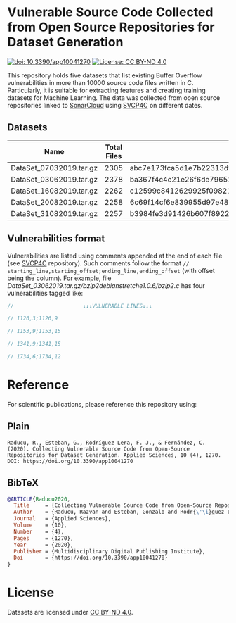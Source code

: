 # Vulnerable Source Code Collected from Open Source Repositories for Dataset Generation

[![doi: 10.3390/app10041270](https://img.shields.io/badge/DOI-10.3390/app10041270-informational)](https://doi.org/10.3390/app10041270)
[![License: CC BY-ND 4.0](https://img.shields.io/badge/License-CC%20BY--ND%204.0-lightgrey)](https://creativecommons.org/licenses/by-nd/4.0/)

This repository holds five datasets that list existing Buffer Overflow vulnerabilities in more than 10000 source code files written in C. Particularly, it is suitable for extracting features and creating training datasets for Machine Learning. The data was collected from open source repositories linked to [SonarCloud](https://sonarcloud.io/) using [SVCP4C](https://github.com/uleroboticsgroup/SVCP4C) on different dates.

## Datasets

| Name                     | Total Files      | Checksum |
| ------------------------ | :--------------: | -------- |
| DataSet_07032019.tar.gz  | 2305             | abc7e173fca5d1e7b22313dfade2be19297d6e6735e4d325301a2f410f488797 |
| DataSet_03062019.tar.gz  | 2378             | ba367f4c4c21e26f6de79652185758394d80998d88b14a0bcbecc299b6336a3d |
| DataSet_16082019.tar.gz  | 2262             | c12599c8412629925f09821bdf2a74970afd631a9e376cd7fd67bdc5fef9ec3f |
| DataSet_20082019.tar.gz  | 2258             | 6c69f14cf6e839955d97e48afe502914715d84d409170ea0ba499107ec902943 |
| DataSet_31082019.tar.gz  | 2257             | b3984fe3d91426b607f89222d44fef7bfcbb13af894ea2f29afadf96365da1de |

## Vulnerabilities format

Vulnerabilities are listed using comments appended at the end of each file (see [SVCP4C](https://github.com/uleroboticsgroup/SVCP4C) repository). Such comments follow the format `// starting_line,starting_offset;ending_line,ending_offset` (with offset being the column). For example, file *DataSet_03062019.tar.gz/bzip2debianstretche1.0.6/bzip2.c* has four vulnerabilities tagged like:

```c
//						↓↓↓VULNERABLE LINES↓↓↓

// 1126,3;1126,9

// 1153,9;1153,15

// 1341,9;1341,15

// 1734,6;1734,12
```

# Reference

For scientific publications, please reference this repository using:

## Plain

```
Raducu, R., Esteban, G., Rodríguez Lera, F. J., & Fernández, C. (2020). Collecting Vulnerable Source Code from Open-Source Repositories for Dataset Generation. Applied Sciences, 10 (4), 1270. DOI: https://doi.org/10.3390/app10041270
```

## BibTeX

```BibTeX
@ARTICLE{Raducu2020,
  Title     = {Collecting Vulnerable Source Code from Open-Source Repositories for Dataset Generation},
  Author    = {Raducu, Razvan and Esteban, Gonzalo and Rodr{\'\i}guez Lera, Francisco Javier and Fern{\'a}ndez, Camino},
  Journal   = {Applied Sciences},
  Volume    = {10},
  Number    = {4},
  Pages     = {1270},
  Year      = {2020},
  Publisher = {Multidisciplinary Digital Publishing Institute},
  Doi       = {https://doi.org/10.3390/app10041270}
}
```

# License

Datasets are licensed under [CC BY-ND 4.0](https://creativecommons.org/licenses/by-nd/4.0/).